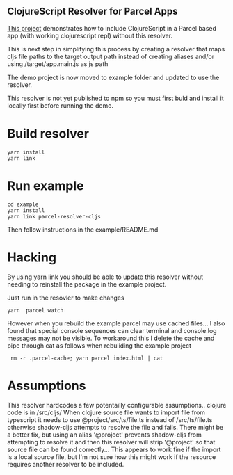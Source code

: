 ClojureScript Resolver for Parcel Apps
----

[This project](https://github.com/kurtharriger/parcel-cljs-demo) demonstrates how to include ClojureScript in a Parcel based app (with working clojurescript repl) without this resolver.

This is next step in simplifying this process by creating a resolver that maps cljs file paths to the target output path instead of creating aliases and/or using /target/app.main.js as js path

The demo project is now moved to example folder and updated to use the resolver.

This resolver is not yet published to npm so you must first buld and install it locally first before running the demo.

# Build resolver

```
yarn install
yarn link
```

# Run example

```
cd example
yarn install
yarn link parcel-resolver-cljs

```
Then follow instructions in the example/README.md

# Hacking

By using yarn link you should be able to update this resolver without needing to reinstall the package in the example project.

Just run in the resovler to make changes
```
yarn  parcel watch
```

However when you rebuild the example parcel may use cached files...
I also found that special console sequences can clear terminal and console.log messages may not be visible.  To workaround this I delete the cache and pipe through cat as follows when rebuliding the example project

```
 rm -r .parcel-cache; yarn parcel index.html | cat
```


# Assumptions

This resolver hardcodes a few potentailly configurable assumptions..
clojure code is in /src/cljs/
When clojure source file wants to import file from typescript it needs to use @project/src/ts/file.ts instead of /src/ts/file.ts otherwise shadow-cljs attempts to resolve the file and fails.  There might be a better fix, but using an alias '@project' prevents shadow-cljs from attempting to resolve it and then this resolver will strip '@project' so that source file can be found correctly... 
This appears to work fine if the import is a local source file, but I'm not sure how this might work if the resource requires another resolver to be included.  